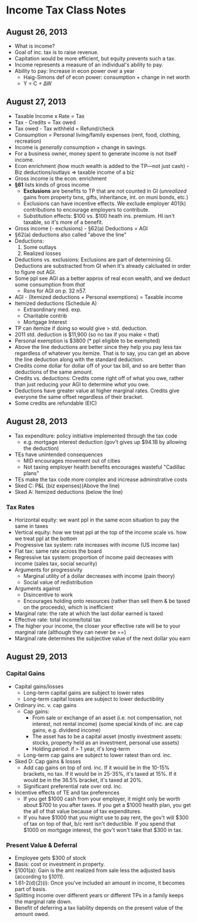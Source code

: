 # Income Tax Class Notes
## August 26, 2013

* What is income?
* Goal of inc. tax is to raise revenue.
* Capitation would be more efficient, but equity prevents such a tax.
* Income represents a measure of an individual's ability to pay.
* Ability to pay: Increase in econ power over a year
	* Haig-Simons def of econ power: consumption + change in net worth
	* Y = C + ∆W

## August 27, 2013

* Taxable Income x Rate = Tax
* Tax - Credits = Tax owed
* Tax owed - Tax withheld = Refund/check
* Consumption = Personal living/family expenses (rent, food, clothing, recreation)
* Income is *generally* consumption + change in savings.
* For a business owner, money spent to generate income is not itself income.
* Econ enrichment (how much wealth is added to the TP—not just cash) - Biz deductions/outlays => taxable income of a biz
* Gross income is the econ. enrichment
* **§61** lists kinds of gross income
	* **Exclusions** are benefits to TP that are not counted in GI (*unrealized* gains from property txns, gifts, inheritance, int. on muni bonds, etc.)
	* Exclusions can have incentive effects. We exclude employer 401(k) contributions to encourage employers to contribute.
	* Substitution effects: $100 vs. $100 heath ins. premium. HI isn't taxable, so it's more of a benefit.
* Gross income (- exclusions) - §62(a) Deductions = AGI
* §62(a) deductions also called "above the line"
* Deductions: 
	1. Some outlays
	2. Realized losses
* Deductions vs. exclusions: Exclusions are part of determining GI. Deductions are substracted from GI when it's already calcluated in order to figure out AGI.
* Some ppl see AGI as a better approx of real econ wealth, and we deduct some consumption from *that*
	* Rsns for AGI on p. 32 n57.
* AGI - (Itemized deductions + Personal exemptions) = Taxable income
* Itemized deductions (Schedule A)
	* Extraordinary med. exp.
	* Charitable contrib
	* Mortgage Interest
* TP can itemize if doing so would give > std. deduction.
* 2011 std. deduction is $11,900 (so no tax if you make < that)
* Personal exemption is $3800 (* ppl eligible to be exempted)
* Above the line deductions are better since they help you pay less tax regardless of whatever you itemize. That is to say, you can get an above the line deduction along with the standard deduction.
* Credits come dollar for dollar off of your tax bill, and so are better than deductions of the same amount.
* Credits vs. deductions: Credits come right off of what you owe, rather than just reducing your AGI to determine *what* you owe.
* Deductions have greater value at higher marginal rates. Credits give everyone the same offset regardless of their bracket.
* Some credits are refundable (EIC)

## August 28, 2013
* Tax expenditure: policy initiative implemented through the tax code
	* e.g. mortgage interest deduction (gov't gives up $94.1B by allowing the deduction)
* TEs have unintended consequences
	* MID encourages movement out of cities
	* Not taxing employer health benefits encourages wasteful "Cadillac plans"	
* TEs make the tax code more complex and increase adminstrative costs
* Sked C: P&L (biz expenses)(Above the line)
* Sked A: Itemized deductions  (below the line)

### Tax Rates
* Horizontal equity: we want ppl in the same econ situation to pay the same in taxes
* Vertical equity: how we treat ppl at the top of the income scale vs. how we treat ppl at the bottom
* Progressive tax system: rate increases with income (US income tax)
* Flat tax: same rate across the board
* Regressive tax system: proportion of income paid decreases with income (sales tax, social security)
* Arguments for progressivity
	* Marginal utility of a dollar decreases with income (pain theory)
	* Social value of redistribution
* Arguments against
	* Disincentive to work
	* Encourages holding onto resources (rather than sell them & be taxed on the proceeds), which is inefficient
* Marginal rate: the rate at which the last dollar earned is taxed
* Effective rate: total income/total tax 
* The higher your income, the closer your effective rate will be to your marginal rate (although they can never be ==)
* Marginal rate determines the subjective value of the next dollar you earn 

## August 29, 2013
### Capital Gains
* Capital gains/losses
	* Long-term capital gains are subject to lower rates
	* Long-term capital losses are subject to lower deductibility
* Ordinary inc. v. cap gains
	* Cap gains:
		* From sale or exchange of an asset (i.e. not compensation, not interest, not rental income) (some special kinds of inc. are cap gains, e.g. dividend income)
		* The asset has to be a capital asset (mostly investment assets: stocks, property held as an investment, personal use assets)
		* Holding period: if > 1 year, it's long-term
	* Long-term cap gains are subject to lower ratest than ord. inc.
* Sked D: Cap gains & losses
	* Add cap gains on top of ord. inc. If it would be in the 10-15% brackets, no tax. If it would be in 25-35%, it's taxed at 15%. If it would be in the 36.5% bracket, it's taxed at 20%.
	* Significant preferential rate over ord. inc.
* Incentive effects of TE and tax preferences
	* If you get $1000 cash from your employer, it might only be worth about $700 to you after taxes. If you get a $1000 health plan, you get the all of that value because of tax expenditures.
	* If you have $1000 that you might use to pay rent, the gov't will $300 of tax on top of that, b/c rent isn't deductible. If you spend that $1000 on mortgage interest, the gov't won't take that $300 in tax.

### Present Value & Deferral
* Employee gets $300 of stock
* Basis: cost or investment in property.
* §1001(a): Gain is the amt realized from sale less the adjusted basis (according to §1011).
* 1.61-2(d)(2)(i): Once you've included an amount in income, it becomes part of basis.
* Splitting income over different years or different TPs in a family keeps the marginal rate down.
* Benefit of deferring a tax liability depends on the present value of the amount owed.
